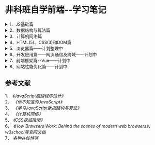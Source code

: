 # 非科班自学前端--学习笔记
<details>
<summary>1、JS基础篇</summary>
  
1.1 [对象的创建和继承](https://github.com/IamHuadong/blogs/issues/1)  
1.2 [对象的浅拷贝和深拷贝](https://github.com/IamHuadong/blogs/issues/2)  
1.3 [new的过程——手写new](https://github.com/IamHuadong/blogs/issues/3)  
1.4 [对闭包的理解（垃圾回收机制）与应用（防抖、节流）](https://github.com/IamHuadong/blogs/issues/8)   
1.5 [js的异步回调、Promise及其手写](https://github.com/IamHuadong/blogs/issues/9)  
1.6 [this的指向及其4种绑定规则 ](https://github.com/IamHuadong/blogs/issues/10)  
</details>
<details>
<summary>2、数据结构与算法篇</summary>
  
2.1 [栈和队列——2个栈实现队列](https://github.com/IamHuadong/blogs/issues/4)  
2.2 [链表——js实现链表类及其方法](https://github.com/IamHuadong/blogs/issues/5)  
2.3 排序算法——[冒泡排序](https://github.com/IamHuadong/blogs/issues/6) | [归并排序](https://github.com/IamHuadong/blogs/issues/11) | [快速排序](https://github.com/IamHuadong/blogs/issues/7)  
2.4 [二叉树、堆的一些概念](https://github.com/IamHuadong/blogs/issues/12)  
2.5 [二叉树类的创建及前、中、后续遍历](https://github.com/IamHuadong/blogs/issues/13)  
</details>
<details>
<summary>3、计算机网络篇</summary>
  
3.1 [计算机网络的体系结构及其各层的作用](https://github.com/IamHuadong/blogs/issues/14)  
3.2 [网络层要点](https://github.com/IamHuadong/blogs/issues/15)  
3.3 [运输层要点](https://github.com/IamHuadong/blogs/issues/16)  
3.4 [应用层要点](https://github.com/IamHuadong/blogs/issues/17)  
3.5 [应用层协议——HTTP/1.0、1.1及2.0](https://github.com/IamHuadong/blogs/issues/18)  
3.6 [密码体制及应用——HTTPS](https://github.com/IamHuadong/blogs/issues/19)  
</details>
<details>
<summary>4、HTML(5)、CSS(3)和DOM篇</summary>
  
4.1 [HTML元素类型+CSS样式关联方式](https://github.com/IamHuadong/blogs/issues/20)  
4.2 [选择器及样式优先级](https://github.com/IamHuadong/blogs/issues/21)  
4.3 [文本行、浮动和定位](https://github.com/IamHuadong/blogs/issues/22)  
4.4 [display: none, visibility: hidden 和 opacity: 0](https://github.com/IamHuadong/blogs/issues/23)  
4.5 [HTML5新特性](https://github.com/IamHuadong/blogs/issues/24)  
4.6 [CSS新特性](https://github.com/IamHuadong/blogs/issues/25)  
4.7 [DOM事件委托（事件代理）](https://github.com/IamHuadong/blogs/issues/25)  
</details>
<details>
<summary>5、浏览器篇——计划整理中</summary>

5.1 [浏览器组成部分](https://github.com/IamHuadong/blogs/issues/26)  
5.1 [JS引擎执行原理——事件循环Event Loop](https://github.com/IamHuadong/blogs/issues/26)  
5.1 [浏览器工作原理——重排、重绘](https://github.com/IamHuadong/blogs/issues/25)  
5.2 [浏览器检测、兼容](https://github.com/IamHuadong/blogs/issues/25)  
5.3 [浏览器缓存——强缓存和协商缓存](https://github.com/IamHuadong/blogs/issues/25)  
5.4 [浏览器内存泄漏](https://github.com/IamHuadong/blogs/issues/25)  
5.5 [浏览器输入url过程](https://github.com/IamHuadong/blogs/issues/25)  
</details>
<details>
<summary>6、开发应用篇——网页通信及跨域——计划中</summary>
   
. [图片的懒加载和预加载](https://github.com/IamHuadong/blogs/issues/25)  
. [Ajax原理、同源策略及跨域（iframe）](https://github.com/IamHuadong/blogs/issues/25)  
. [服务端推送Comet和Web Sockets——长轮询和短轮询](https://github.com/IamHuadong/blogs/issues/25)  
. [Web数据存储——sessionStorage和localStorage](https://github.com/IamHuadong/blogs/issues/25)  
. [用户身份识别——cookie、session和token](https://github.com/IamHuadong/blogs/issues/25)  
. [页面登录——MySQL+node.js](https://github.com/IamHuadong/blogs/issues/25)  
. [Web安全防范——XSS与CSRF](https://github.com/IamHuadong/blogs/issues/25)  
. [前后端交互——restful](https://github.com/IamHuadong/blogs/issues/25)  
</details>
<details>
<summary>7、前端框架篇--Vue——计划中</summary>
   
</details>
<details>
<summary>8、网站性能优化篇——计划中</summary>
   
</details>

## 参考文献
1、 *《JavaScript高级程序设计》*  
2、 *《你不知道的JavaScript》*  
3、 *《学习JavaScript数据结构与算法》*   
4、 *《计算机网络》*  
5、 *《CSS权威指南》*  
6、 *《How Browsers Work: Behind the scenes of modern web browsers》、w3school等官网文档*  
7、 *各种在线博客*
